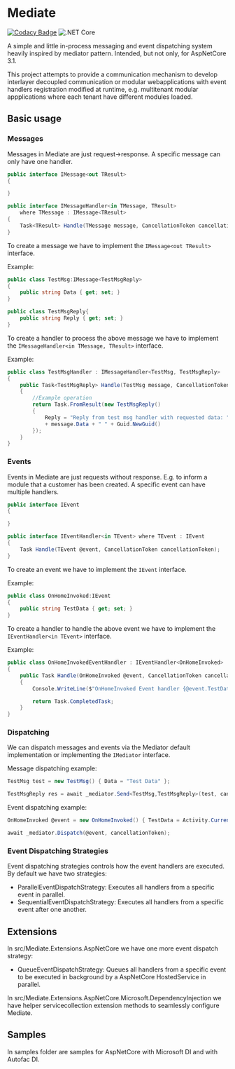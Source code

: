 # Mediate
[![Codacy Badge](https://api.codacy.com/project/badge/Grade/1d4f09d9989e4fb788dfe05af01e8fbb)](https://app.codacy.com/manual/dementcore/Mediate?utm_source=github.com&utm_medium=referral&utm_content=dementcore/Mediate&utm_campaign=Badge_Grade_Settings)
![.NET Core](https://github.com/dementcore/Mediate/workflows/.NET%20Core/badge.svg?branch=master)

A simple and little in-process messaging and event dispatching system heavily inspired by mediator pattern. Intended, but not only, for AspNetCore 3.1.

This project attempts to provide
a communication mechanism to develop interlayer decoupled communication or modular webapplications 
with event handlers registration modified at runtime, 
e.g. multitenant modular appplications where each tenant have different modules loaded.

## Basic usage
### Messages

Messages in Mediate are just request->response. 
A specific message can only have one handler.

```csharp
public interface IMessage<out TResult>
{

}

public interface IMessageHandler<in TMessage, TResult>
    where TMessage : IMessage<TResult>
{
    Task<TResult> Handle(TMessage message, CancellationToken cancellationToken);
}
````

To create a message we have to implement the `` IMessage<out TResult> `` interface.

Example:

```csharp
public class TestMsg:IMessage<TestMsgReply>
{
    public string Data { get; set; }
}

public class TestMsgReply{
    public string Reply { get; set; }
}
```

To create a handler to process the above message 
we have to implement the `` IMessageHandler<in TMessage, TResult> `` interface.

Example:
```csharp
public class TestMsgHandler : IMessageHandler<TestMsg, TestMsgReply>
{
    public Task<TestMsgReply> Handle(TestMsg message, CancellationToken cancellationToken)
    {
        //Example operation
        return Task.FromResult(new TestMsgReply()
        {
            Reply = "Reply from test msg handler with requested data: "
            + message.Data + " " + Guid.NewGuid()
        });
    }
}
```

### Events
Events in Mediate are just requests without response. E.g. to inform a module that a customer has been created.
A specific event can have multiple handlers.

```csharp
public interface IEvent
{

}

public interface IEventHandler<in TEvent> where TEvent : IEvent
{
    Task Handle(TEvent @event, CancellationToken cancellationToken);
}
````

To create an event we have to implement the `` IEvent `` interface.

Example:

```csharp
public class OnHomeInvoked:IEvent
{
    public string TestData { get; set; }
}
```
To create a handler to handle the above event 
we have to implement the `` IEventHandler<in TEvent> `` interface.

Example:
```csharp
public class OnHomeInvokedEventHandler : IEventHandler<OnHomeInvoked>
{
    public Task Handle(OnHomeInvoked @event, CancellationToken cancellationToken)
    {
        Console.WriteLine($"OnHomeInvoked Event handler {@event.TestData}");

        return Task.CompletedTask;
    }
}
```
### Dispatching
We can dispatch messages and events via the Mediator default implementation or implementing the
``IMediator`` interface.

Message dispatching example:

```csharp
TestMsg test = new TestMsg() { Data = "Test Data" };

TestMsgReply res = await _mediator.Send<TestMsg,TestMsgReply>(test, cancellationToken);
```

Event dispatching example:

```csharp
OnHomeInvoked @event = new OnHomeInvoked() { TestData = Activity.Current.Id };

await _mediator.Dispatch(@event, cancellationToken);
```
### Event Dispatching Strategies
Event dispatching strategies controls how the event handlers are executed.
By default we have two strategies:
  - ParallelEventDispatchStrategy: Executes all handlers from a specific event in parallel.
  - SequentialEventDispatchStrategy: Executes all handlers from a specific event after one another.

## Extensions

In src/Mediate.Extensions.AspNetCore we have one more event dispatch strategy:
  - QueueEventDispatchStrategy: Queues all handlers from a specific event to be executed in background by a AspNetCore HostedService in parallel.

In src/Mediate.Extensions.AspNetCore.Microsoft.DependencyInjection we have helper servicecollection extension methods to seamlessly configure Mediate.
## Samples

In samples folder are samples for AspNetCore with Microsoft DI and with Autofac DI.
